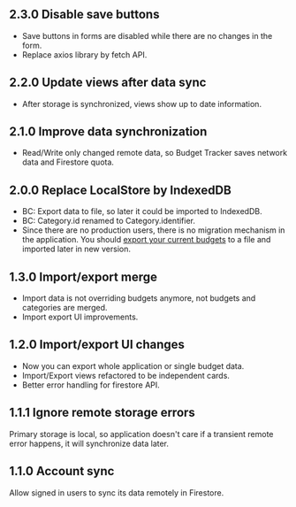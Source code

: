 2.3.0 Disable save buttons
--------------------------
- Save buttons in forms are disabled while there are no changes in the form.
- Replace axios library by fetch API.

2.2.0 Update views after data sync
----------------------------------
- After storage is synchronized, views show up to date information.

2.1.0 Improve data synchronization
----------------------------------
- Read/Write only changed remote data, so Budget Tracker saves network data and Firestore quota. 

2.0.0 Replace LocalStore by IndexedDB
--------------------------------------
- BC: Export data to file, so later it could be imported to IndexedDB.
- BC: Category.id renamed to Category.identifier.
- Since there are no production users, there is no migration mechanism in the application. You should [export your current budgets](https://carlosvin.github.io/budget-tracker/import-export) to a file and imported later in new version.

1.3.0 Import/export merge
-------------------------
- Import data is not overriding budgets anymore, not budgets and categories are merged.
- Import export UI improvements.

1.2.0 Import/export UI changes
-----------------------------------
- Now you can export whole application or single budget data.
- Import/Export views refactored to be independent cards.
- Better error handling for firestore API.

1.1.1 Ignore remote storage errors
-----------------------------------
Primary storage is local, so application doesn't care if a transient remote error happens, it will synchronize data later.


1.1.0 Account sync
------------------
Allow signed in users to sync its data remotely in Firestore.
